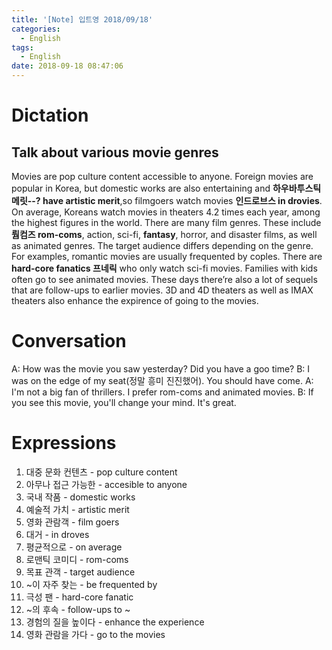 ```yaml
---
title: '[Note] 입트영 2018/09/18'
categories:
  - English
tags:
  - English
date: 2018-09-18 08:47:06
---
```


# Dictation

## Talk about various movie genres

Movies are pop culture content accessible to anyone. Foreign movies are popular in Korea, but domestic works are also entertaining and **하우바투스틱메릿--? have artistic merit**,so filmgoers watch movies **인드로브스 in drovies**. On average, Koreans watch movies in theaters 4.2 times each year, among the highest figures in the world. There are many film genres. These include **뤔컴즈 rom-coms**, action, sci-fi, **fantasy**, horror, and disaster films, as well as animated genres. The target audience differs depending on the genre. For examples, romantic movies are usually frequented by coples. There are **hard-core fanatics 프네릭** who only watch sci-fi movies. Families with kids often go to see animated movies. These days there’re also a lot of sequels that are follow-ups to earlier movies. 3D and 4D theaters as well as IMAX theaters also enhance the expirence of going to the movies.
​

# Conversation

A: How was the movie you saw yesterday? Did you have a goo time?
B: I was on the edge of my seat(정말 흥미 진진했어). You should have come.
A: I'm not a big fan of thrillers. I prefer rom-coms and animated movies.
B: If you see this movie, you'll change your mind. It's great.

# Expressions

1. 대중 문화 컨텐츠 - pop culture content
2. 아무나 접근 가능한 - accesible to anyone
3. 국내 작품 - domestic works
4. 예술적 가치 - artistic merit
5. 영화 관람객 - film goers
6. 대거 - in droves
7. 평균적으로 - on average
8. 로맨틱 코미디 - rom-coms
9. 목표 관객 - target audience
10. ~이 자주 찾는 - be frequented by
11. 극성 팬 - hard-core fanatic
12. ~의 후속 - follow-ups to ~
13. 경험의 질을 높이다 - enhance the experience
14. 영화 관람을 가다 - go to the movies